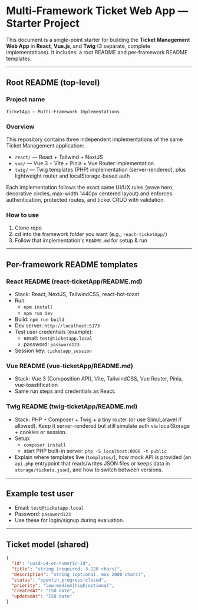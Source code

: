 # Multi‑Framework Ticket Web App — Starter Project

This document is a single-point starter for building the **Ticket Management Web App** in **React**, **Vue.js**, and **Twig** (3 separate, complete implementations). It includes: a root README and per-framework README templates.

---

## Root README (top-level)

### Project name

`TicketApp — Multi‑Framework Implementations`

### Overview

This repository contains three independent implementations of the same Ticket Management application:

- `react/` — React + Tailwind + NextJS
- `vue/` — Vue 3 + Vite + Pinia + Vue Router implementation
- `twig/` — Twig templates (PHP) implementation (server-rendered), plus lightweight router and localStorage-based auth

Each implementation follows the exact same UI/UX rules (wave hero, decorative circles, max-width 1440px centered layout) and enforces authentication, protected routes, and ticket CRUD with validation.

### How to use

1. Clone repo
2. cd into the framework folder you want (e.g., `react-ticketApp/`)
3. Follow that implementation's `README.md` for setup & run

---

## Per-framework README templates

### React README (react-ticketApp/README.md)

- Stack: React, NextJS, TailwindCSS, react-hot-toast
- Run:
  - `npm install`
  - `npm run dev`
- Build: `npm run build`
- Dev server: `http://localhost:5173`
- Test user credentials (example):
  - email: `test@ticketapp.local`
  - password: `password123`
- Session key: `ticketapp_session`

### Vue README (vue-ticketApp/README.md)

- Stack: Vue 3 (Composition API), Vite, TailwindCSS, Vue Router, Pinia, vue-toastification
- Same run steps and credentials as React.

### Twig README (twig-ticketApp/README.md)

- Stack: PHP + Composer + Twig + a tiny router (or use Slim/Laravel if allowed). Keep it server-rendered but still simulate auth via localStorage + cookies or session.
- Setup:
  - `composer install`
  - start PHP built-in server: `php -S localhost:8000 -t public`
- Explain where templates live (`templates/`), how mock API is provided (an `api.php` entrypoint that reads/writes JSON files or keeps data in `storage/tickets.json`), and how to switch between versions.

---

## Example test user

- Email: `test@ticketapp.local`
- Password: `password123`
- Use these for login/signup during evaluation.

---

## Ticket model (shared)

```json
{
  "id": "uuid-v4-or-numeric-id",
  "title": "string (required, 3-120 chars)",
  "description": "string (optional, max 2000 chars)",
  "status": "open|in_progress|closed",
  "priority": "low|medium|high|optional",
  "createdAt": "ISO date",
  "updatedAt": "ISO date"
}
```
